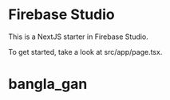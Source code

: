 # Firebase Studio

This is a NextJS starter in Firebase Studio.

To get started, take a look at src/app/page.tsx.
# bangla_gan
